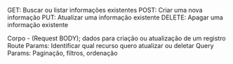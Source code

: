 GET: Buscar ou listar informações existentes
POST: Criar uma nova informação
PUT: Atualizar uma informação existente
DELETE: Apagar uma informação existente

Corpo - (Request BODY); dados para criação ou atualização de um registro
Route Params: Identificar qual recurso quero atualizar ou deletar
Query Params: Paginação, filtros, ordenação
